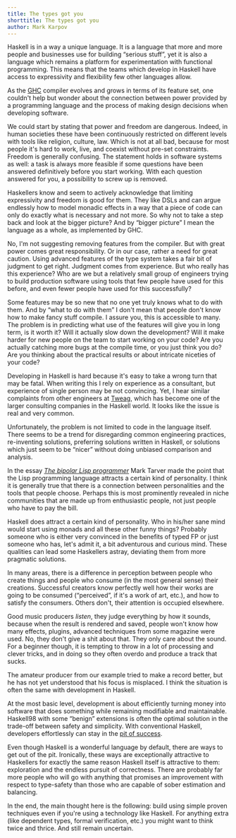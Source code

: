 ```yaml
---
title: The types got you
shorttitle: The types got you
author: Mark Karpov
---
```


Haskell is in a way a unique language. It is a language that more and more
people and businesses use for building “serious stuff”, yet it is also a
language which remains a platform for experimentation with functional
programming. This means that the teams which develop in Haskell have access
to expressivity and flexibility few other languages allow.

As the [GHC][ghc] compiler evolves and grows in terms of its feature set,
one couldn't help but wonder about the connection between power provided by
a programming language and the process of making design decisions when
developing software.

We could start by stating that power and freedom are dangerous. Indeed, in
human societies these have been continuously restricted on different levels
with tools like religion, culture, law. Which is not at all bad, because for
most people it's hard to work, live, and coexist without pre-set
constraints. Freedom is generally confusing. The statement holds in software
systems as well: a task is always more feasible if some questions have been
answered definitively before you start working. With each question answered
for you, a possibility to screw up is removed.

Haskellers know and seem to actively acknowledge that limiting expressivity
and freedom is good for them. They like DSLs and can argue endlessly how to
model monadic effects in a way that a piece of code can only do exactly what
is necessary and not more. So why not to take a step back and look at the
bigger picture? And by “bigger picture” I mean the language as a whole, as
implemented by GHC.

No, I'm not suggesting removing features from the compiler. But with great
power comes great responsibility. Or in our case, rather a need for great
caution. Using advanced features of the type system takes a fair bit of
judgment to get right. Judgment comes from experience. But who really has
this experience? Who are we but a relatively small group of engineers trying
to build production software using tools that few people have used for this
before, and even fewer people have used for this successfully?

Some features may be so new that no one yet truly knows what to do with
them. And by “what to do with them” I don't mean that people don't know how
to make fancy stuff compile. I assure you, this is accessible to many. The
problem is in predicting what use of the features will give you in long
term, is it worth it? Will it actually slow down the development? Will it
make harder for new people on the team to start working on your code? Are
you actually catching more bugs at the compile time, or you just think you
do? Are you thinking about the practical results or about intricate niceties
of your code?

Developing in Haskell is hard because it's easy to take a wrong turn that
may be fatal. When writing this I rely on experience as a consultant, but
experience of single person may be not convincing. Yet, I hear similar
complaints from other engineers at [Tweag][tweag], which has become one of
the larger consulting companies in the Haskell world. It looks like the
issue is real and very common.

Unfortunately, the problem is not limited to code in the language itself.
There seems to be a trend for disregarding common engineering practices,
re-inventing solutions, preferring solutions written in Haskell, or
solutions which just seem to be “nicer” without doing unbiased comparison
and analysis.

In the essay [_The bipolar Lisp programmer_][bipolar] Mark Tarver made the
point that the Lisp programming language attracts a certain kind of
personality. I think it is generally true that there is a connection between
personalities and the tools that people choose. Perhaps this is most
prominently revealed in niche communities that are made up from enthusiastic
people, not just people who have to pay the bill.

Haskell does attract a certain kind of personality. Who in his/her sane mind
would start using monads and all these other funny things? Probably someone
who is either very convinced in the benefits of typed FP or just someone who
has, let's admit it, a bit adventurous and curious mind. These qualities can
lead some Haskellers astray, deviating them from more pragmatic solutions.

In many areas, there is a difference in perception between people who create
things and people who consume (in the most general sense) their creations.
Successful creators know perfectly well how their works are going to be
consumed (“perceived”, if it's a work of art, etc.), and how to satisfy the
consumers. Others don't, their attention is occupied elsewhere.

Good music producers *listen*, they judge everything by how it sounds,
because when the result is rendered and saved, people won't know how many
effects, plugins, advanced techniques from some magazine were used. No, they
don't give a shit about that. They only care about the sound. For a beginner
though, it is tempting to throw in a lot of processing and clever tricks,
and in doing so they often overdo and produce a track that sucks.

The amateur producer from our example tried to make a record better, but he
has not yet understood that his focus is misplaced. I think the situation is
often the same with development in Haskell.

At the most basic level, development is about efficiently turning money into
software that does something while remaining modifiable and maintainable.
Haskell98 with some “benign” extensions is often the optimal solution in the
trade-off between safety and simplicity. With conventional Haskell,
developers effortlessly can stay in the [pit of success][pit].

Even though Haskell is a wonderful language by default, there are ways to
get out of the pit. Ironically, these ways are exceptionally attractive to
Haskellers for exactly the same reason Haskell itself is attractive to them:
exploration and the endless pursuit of correctness. There are probably far
more people who will go with anything that promises an improvement with
respect to type-safety than those who are capable of sober estimation and
balancing.

In the end, the main thought here is the following: build using simple
proven techniques even if you're using a technology like Haskell. For
anything extra (like dependent types, formal verification, etc.) you might
want to think twice and thrice. And still remain uncertain.

[ghc]: https://www.haskell.org/ghc/
[tweag]: https://tweag.io
[bipolar]: http://www.marktarver.com/bipolar.html
[pit]: https://www.youtube.com/watch?v=US8QG9I1XW0
